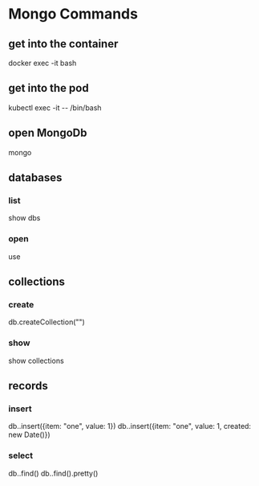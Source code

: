 # Mongo Commands

## get into the container
docker exec -it <CONTAINER NAME> bash

## get into the pod
kubectl exec -it <POD NAME> -- /bin/bash

## open MongoDb
mongo

## databases
### list
show dbs

### open
use <DB NAME>

## collections
### create
db.createCollection("<COLLECTION NAME>")

### show
show collections

## records
### insert
db.<COLLECTION NAME>.insert({item: "one", value: 1})
db.<COLLECTION NAME>.insert({item: "one", value: 1, created: new Date()})

### select
db.<COLLECTION NAME>.find()
db.<COLLECTION NAME>.find().pretty()